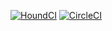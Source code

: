 
[![HoundCI](https://img.shields.io/badge/style-yellow?style=flat&logo=houndci&label=HoundCI)](https://houndci.com)
[![CircleCI](https://dl.circleci.com/status-badge/img/gh/atlp-rwanda/e-commerce-furebo-32-bn/tree/main.svg?style=svg)](https://dl.circleci.com/status-badge/redirect/gh/atlp-rwanda/e-commerce-furebo-32-bn/tree/main)

